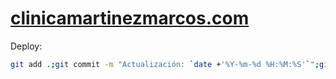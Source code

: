 # [clinicamartinezmarcos.com](https://clinicamartinezmarcos.com)

Deploy:

```bash
git add .;git commit -m "Actualización: `date +'%Y-%m-%d %H:%M:%S'`";git push
```
